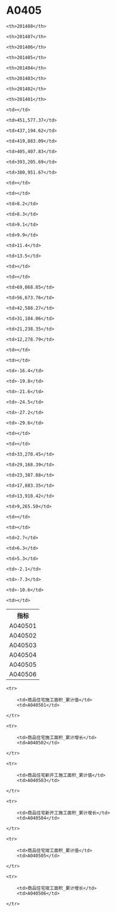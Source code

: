 A0405
======


<table>

<tr>
    <th>指标</th>
    
    <th>201408</th>
    
    <th>201407</th>
    
    <th>201406</th>
    
    <th>201405</th>
    
    <th>201404</th>
    
    <th>201403</th>
    
    <th>201402</th>
    
    <th>201401</th>
    
</tr>


<tr>
    <td>A040501</td>
    
    <td></td>
    
    <td>451,577.37</td>
    
    <td>437,194.62</td>
    
    <td>419,883.09</td>
    
    <td>405,407.83</td>
    
    <td>393,205.69</td>
    
    <td>380,951.67</td>
    
    <td></td>
    

</tr>

<tr>
    <td>A040502</td>
    
    <td></td>
    
    <td>8.2</td>
    
    <td>8.3</td>
    
    <td>9.1</td>
    
    <td>9.9</td>
    
    <td>11.4</td>
    
    <td>13.5</td>
    
    <td></td>
    

</tr>

<tr>
    <td>A040503</td>
    
    <td></td>
    
    <td>69,068.85</td>
    
    <td>56,673.76</td>
    
    <td>42,588.27</td>
    
    <td>31,184.06</td>
    
    <td>21,238.35</td>
    
    <td>12,278.79</td>
    
    <td></td>
    

</tr>

<tr>
    <td>A040504</td>
    
    <td></td>
    
    <td>-16.4</td>
    
    <td>-19.8</td>
    
    <td>-21.6</td>
    
    <td>-24.5</td>
    
    <td>-27.2</td>
    
    <td>-29.6</td>
    
    <td></td>
    

</tr>

<tr>
    <td>A040505</td>
    
    <td></td>
    
    <td>33,270.45</td>
    
    <td>29,168.39</td>
    
    <td>23,387.88</td>
    
    <td>17,883.35</td>
    
    <td>13,910.42</td>
    
    <td>9,265.50</td>
    
    <td></td>
    

</tr>

<tr>
    <td>A040506</td>
    
    <td></td>
    
    <td>2.7</td>
    
    <td>6.3</td>
    
    <td>5.3</td>
    
    <td>-2.1</td>
    
    <td>-7.3</td>
    
    <td>-10.6</td>
    
    <td></td>
    

</tr>


</table>

<table>
    
    <tr>

        <td>商品住宅施工面积_累计值</td>
        <td>A040501</td>

    </tr>
    
    <tr>

        <td>商品住宅施工面积_累计增长</td>
        <td>A040502</td>

    </tr>
    
    <tr>

        <td>商品住宅新开工施工面积_累计值</td>
        <td>A040503</td>

    </tr>
    
    <tr>

        <td>商品住宅新开工施工面积_累计增长</td>
        <td>A040504</td>

    </tr>
    
    <tr>

        <td>商品住宅竣工面积_累计值</td>
        <td>A040505</td>

    </tr>
    
    <tr>

        <td>商品住宅竣工面积_累计增长</td>
        <td>A040506</td>

    </tr>
    
</table>